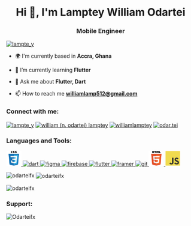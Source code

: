 <h1 align="center">Hi 👋, I'm Lamptey William Odartei</h1>
<h3 align="center">Mobile Engineer</h3>

<p align="left"> <a href="https://twitter.com/lampte_y" target="blank"><img src="https://img.shields.io/twitter/follow/lampte_y?logo=twitter&style=for-the-badge" alt="lampte_y" /></a> </p>

- 🌍 I'm currently based in **Accra, Ghana**
  
- 🌱 I’m currently learning **Flutter**

- 💬 Ask me about **Flutter, Dart**

- 📫 How to reach me **williamlamp512@gmail.com**

<h3 align="left">Connect with me:</h3>
<p align="left">
<a href="https://twitter.com/lampte_y" target="blank"><img align="center" src="https://raw.githubusercontent.com/rahuldkjain/github-profile-readme-generator/master/src/images/icons/Social/twitter.svg" alt="lampte_y" height="30" width="40" /></a>
<a href="https://linkedin.com/in/william-lamptey" target="blank"><img align="center" src="https://raw.githubusercontent.com/rahuldkjain/github-profile-readme-generator/master/src/images/icons/Social/linked-in-alt.svg" alt="william (n. odartei) lamptey" height="30" width="40" /></a>
<a href="https://www.behance.net/williamlamptey" target="blank"><img align="center" src="https://raw.githubusercontent.com/rahuldkjain/github-profile-readme-generator/master/src/images/icons/Social/behance.svg" alt="williamlamptey" height="30" width="40" /></a>
<a href="https://instagram.com/odar.tei" target="blank"><img align="center" src="https://raw.githubusercontent.com/rahuldkjain/github-profile-readme-generator/master/src/images/icons/Social/instagram.svg" alt="odar.tei" height="30" width="40" /></a>
</p>

<h3 align="left">Languages and Tools:</h3>
<p align="left"> <a href="https://www.w3schools.com/css/" target="_blank" rel="noreferrer"> <img src="https://raw.githubusercontent.com/devicons/devicon/master/icons/css3/css3-original-wordmark.svg" alt="css3" width="40" height="40"/> </a> <a href="https://dart.dev" target="_blank" rel="noreferrer"> <img src="https://www.vectorlogo.zone/logos/dartlang/dartlang-icon.svg" alt="dart" width="40" height="40"/> </a> <a href="https://www.figma.com/" target="_blank" rel="noreferrer"> <img src="https://www.vectorlogo.zone/logos/figma/figma-icon.svg" alt="figma" width="40" height="40"/> </a> <a href="https://firebase.google.com/" target="_blank" rel="noreferrer"> <img src="https://www.vectorlogo.zone/logos/firebase/firebase-icon.svg" alt="firebase" width="40" height="40"/> </a> <a href="https://flutter.dev" target="_blank" rel="noreferrer"> <img src="https://www.vectorlogo.zone/logos/flutterio/flutterio-icon.svg" alt="flutter" width="40" height="40"/> <a href="https://www.framer.com/" target="_blank" rel="noreferrer"> <img src="https://www.vectorlogo.zone/logos/framer/framer-icon.svg" alt="framer" width="40" height="40"/> </a> </a> <a href="https://git-scm.com/" target="_blank" rel="noreferrer"> <img src="https://www.vectorlogo.zone/logos/git-scm/git-scm-icon.svg" alt="git" width="40" height="40"/> </a> <a href="https://www.w3.org/html/" target="_blank" rel="noreferrer"> <img src="https://raw.githubusercontent.com/devicons/devicon/master/icons/html5/html5-original-wordmark.svg" alt="html5" width="40" height="40"/> </a> <a href="https://developer.mozilla.org/en-US/docs/Web/JavaScript" target="_blank" rel="noreferrer"> <img src="https://raw.githubusercontent.com/devicons/devicon/master/icons/javascript/javascript-original.svg" alt="javascript" width="40" height="40"/> </a> </p>


<p><img align="left" src="https://github-readme-stats.vercel.app/api/top-langs?username=odarteifx&show_icons=true&locale=en&layout=compact" alt="odarteifx" /></p>

<p>&nbsp;<img align="center" src="https://github-readme-stats.vercel.app/api?username=odarteifx&show_icons=true&locale=en" alt="odarteifx" /></p>

<p><img align="center" src="https://github-readme-streak-stats.herokuapp.com/?user=odarteifx&" alt="odarteifx" /></p>


<h3 align="left">Support:</h3>
<p><a href="https://www.buymeacoffee.com/Odarteifx"> <img align="left" src="https://cdn.buymeacoffee.com/buttons/v2/default-yellow.png" height="50" width="210" alt="Odarteifx" /></a></p><br><br>
